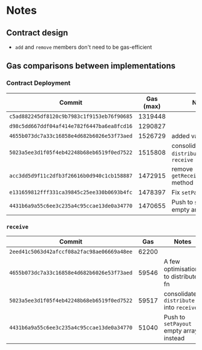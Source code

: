 # Notes

## Contract design

- `add` and `remove` members don't need to be gas-efficient

## Gas comparisons between implementations

### Contract Deployment

| Commit                                     | Gas (max) | Notes                                   |
| ------------------------------------------ | --------- | --------------------------------------- |
| `c5ad882245df8120c9b7983c1f9153eb76f90685` | 1319448   |                                         |
| `d98c5dd667ddf04af414e782f6447ba6ea8fcd16` | 1290827   |                                         |
| `4655b073dc7a33c16858e4d682b6026e53f73aed` | 1526729   | added various fns                       |
| `5023a5ee3d1f05f4eb42248b68eb6519f0ed7522` | 1515808   | consolidate `distribute` into `receive` |
| `acc3dd5d9f11c2dfb3f26616b0d940c1cb158887` | 1472915   | remove `getReceiversPercent` method     |
| `e131659812fff331ca39845c25ee330b0693b4fc` | 1478397   | Fix `setPayout` bug                     |
| `4431b6a9a55c6ee3c235a4c95ccae13de0a34770` | 1470655   | Push to `setPayout` empty array instead |

### `receive`

| Commit                                     | Gas   | Notes                                   |
| ------------------------------------------ | ----- | --------------------------------------- |
| `2eed41c5063d42afccf08a2fac98ae06669a48ee` | 62200 |                                         |
| `4655b073dc7a33c16858e4d682b6026e53f73aed` | 59546 | A few optimisations to distribute fn    |
| `5023a5ee3d1f05f4eb42248b68eb6519f0ed7522` | 59517 | consolidate `distribute` into `receive` |
| `4431b6a9a55c6ee3c235a4c95ccae13de0a34770` | 51040 | Push to `setPayout` empty array instead |
